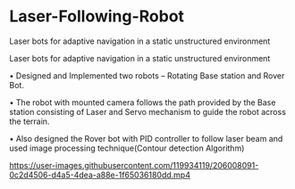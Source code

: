 # Laser-Following-Robot
Laser bots for adaptive navigation in a static unstructured environment 

Laser bots for adaptive navigation in a static unstructured environment 

• Designed and Implemented two robots – Rotating Base station and Rover Bot.

• The robot with mounted camera follows the path provided by the Base station consisting of Laser and Servo mechanism to guide the robot across the terrain.

• Also designed the Rover bot with PID controller to follow laser beam and used image processing technique(Contour detection Algorithm)



https://user-images.githubusercontent.com/119934119/206008091-0c2d4506-d4a5-4dea-a88e-1f65036180dd.mp4



